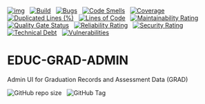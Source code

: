 [![img](https://img.shields.io/badge/Lifecycle-Experimental-339999)](https://github.com/bcgov/repomountie/blob/master/doc/lifecycle-badges.md) &nbsp;
[![Build](https://github.com/bcgov/EDUC-GRAD-ADMIN/actions/workflows/main.yml/badge.svg)](https://github.com/bcgov/EDUC-GRAD-ADMIN/actions/workflows/main.yml) &nbsp;
[![Bugs](https://sonarcloud.io/api/project_badges/measure?project=bcgov_EDUC-GRAD-ADMIN&metric=bugs)](https://sonarcloud.io/summary/new_code?id=bcgov_EDUC-GRAD-ADMIN) &nbsp;
[![Code Smells](https://sonarcloud.io/api/project_badges/measure?project=bcgov_EDUC-GRAD-ADMIN&metric=code_smells)](https://sonarcloud.io/summary/new_code?id=bcgov_EDUC-GRAD-ADMIN) &nbsp;
[![Coverage](https://sonarcloud.io/api/project_badges/measure?project=bcgov_EDUC-GRAD-ADMIN&metric=coverage)](https://sonarcloud.io/summary/new_code?id=bcgov_EDUC-GRAD-ADMIN) &nbsp;
[![Duplicated Lines (%)](https://sonarcloud.io/api/project_badges/measure?project=bcgov_EDUC-GRAD-ADMIN&metric=duplicated_lines_density)](https://sonarcloud.io/summary/new_code?id=bcgov_EDUC-GRAD-ADMIN) &nbsp;
[![Lines of Code](https://sonarcloud.io/api/project_badges/measure?project=bcgov_EDUC-GRAD-ADMIN&metric=ncloc)](https://sonarcloud.io/summary/new_code?id=bcgov_EDUC-GRAD-ADMIN) &nbsp;
[![Maintainability Rating](https://sonarcloud.io/api/project_badges/measure?project=bcgov_EDUC-GRAD-ADMIN&metric=sqale_rating)](https://sonarcloud.io/summary/new_code?id=bcgov_EDUC-GRAD-ADMIN) &nbsp;
[![Quality Gate Status](https://sonarcloud.io/api/project_badges/measure?project=bcgov_EDUC-GRAD-ADMIN&metric=alert_status)](https://sonarcloud.io/summary/new_code?id=bcgov_EDUC-GRAD-ADMIN) &nbsp;
[![Reliability Rating](https://sonarcloud.io/api/project_badges/measure?project=bcgov_EDUC-GRAD-ADMIN&metric=reliability_rating)](https://sonarcloud.io/summary/new_code?id=bcgov_EDUC-GRAD-ADMIN) &nbsp;
[![Security Rating](https://sonarcloud.io/api/project_badges/measure?project=bcgov_EDUC-GRAD-ADMIN&metric=security_rating)](https://sonarcloud.io/summary/new_code?id=bcgov_EDUC-GRAD-ADMIN) &nbsp;
[![Technical Debt](https://sonarcloud.io/api/project_badges/measure?project=bcgov_EDUC-GRAD-ADMIN&metric=sqale_index)](https://sonarcloud.io/summary/new_code?id=bcgov_EDUC-GRAD-ADMIN) &nbsp;
[![Vulnerabilities](https://sonarcloud.io/api/project_badges/measure?project=bcgov_EDUC-GRAD-ADMIN&metric=vulnerabilities)](https://sonarcloud.io/summary/new_code?id=bcgov_EDUC-GRAD-ADMIN) &nbsp;

# EDUC-GRAD-ADMIN
Admin UI for Graduation Records and Assessment Data (GRAD)

![GitHub repo size](https://img.shields.io/github/repo-size/bcgov/EDUC-GRAD-ADMIN)  &nbsp;
![GitHub Tag](https://img.shields.io/github/v/tag/bcgov/EDUC-GRAD-ADMIN) &nbsp;
